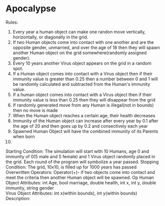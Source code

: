 # Apocalypse
Rules:

1. Every year a human object can make one randon move vertically, horizontally, or diagonally in the grid.
2. If two Human objects come into contact with one another and are the opposite gender, unmarried, and over the age of 18 then they will spawn another Human object on the grid somewhere(randomly assigned gender).
3. Every 10 years another Virus object appears on the grid in a random spot.
4. If a Human object comes into contact with a Virus object then if their immunity value is greater than 0.25 then a number between 0 and 1 will be randomly calculated and subtracted from the Human's immunity value.
5. If a human object comes into contact with a Virus object then if their immunity value is less than 0.25 then they will disappear from the grid
6. If randomly generated move from any Human is illegal(not in bounds) then no move is made
7. When the Human object reaches a certain age, their health decreases 
8. Immunity of the Human object can increase after every year by 0.1 after the age of 20 and then goes up by 0.2 and consectively each year
9. Spawned Human Object will have the combined immunity of its Parents when born
10. 

Starting Condition: The simulation will start with 10 Humans, age 0 and immunity of 0(5 male and 5 female) and 1 Virus object randomly placed in the grid. Each round of the program will symbolize a year passed.
Stopping Condition: The grid, 10x10, is filled up for 1000 years has passed
Overwritten Operators: Operator(+)- if two objects come into contact and meet the criteria then another Human object will be spawned. Op
Human Object Attributes: int Age, bool marriage, double health, int x, int y, double immunity, string gender  
Virus Object Attributes: int x(within bounds), int y(within bounds)
Description:
